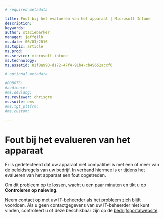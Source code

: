 ```yaml
---
# required metadata

title: Fout bij het evalueren van het apparaat | Microsoft Intune
description:
keywords:
author: staciebarker
manager: jeffgilb
ms.date: 06/03/2016
ms.topic: article
ms.prod:
ms.service: microsoft-intune
ms.technology:
ms.assetid: 81f8a990-d172-47f4-91b4-cb49652accf6

# optional metadata

#ROBOTS:
#audience:
#ms.devlang:
ms.reviewer: chrisgre
ms.suite: ems
#ms.tgt_pltfrm:
#ms.custom:

---
```



# Fout bij het evalueren van het apparaat
Er is gedetecteerd dat uw apparaat niet compatibel is met een of meer van de beleidsregels van uw bedrijf. In verband hiermee is er tijdens het evalueren van het apparaat een fout opgetreden.

Om dit probleem op te lossen, wacht u een paar minuten en tikt u op **Controleren op naleving**.

Neem contact op met uw IT-beheerder als het probleem zich blijft voordoen. Als u geen contactgegevens van uw IT-beheerder niet kunt vinden, controleert u of deze beschikbaar zijn op de [bedrijfsportalwebsite](http://portal.manage.microsoft.com).



<!--HONumber=Jun16_HO1-->


